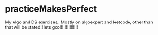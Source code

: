 # practiceMakesPerfect
My Algo and DS exercises..
Mostly on algoexpert and leetcode, other than that will be stated!!
lets goo!!!!!!!!!!!!!!!
